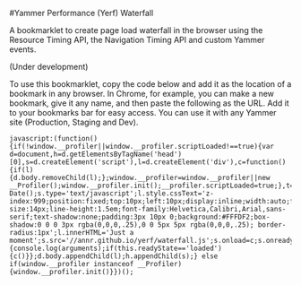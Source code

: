 #Yammer Performance (Yerf) Waterfall

A bookmarklet to create page load waterfall in the browser using the Resource Timing API, the Navigation Timing API and custom Yammer events.

(Under development)

To use this bookmarklet, copy the code below and add it as the location of a bookmark in any browser. In Chrome, for example, you can make a new bookmark, give it any name, and then paste the following as the URL. Add it to your bookmarks bar for easy access. You can use it with any Yammer site (Production, Staging and Dev).

```
javascript:(function() {if(!window.__profiler||window.__profiler.scriptLoaded!==true){var d=document,h=d.getElementsByTagName('head')[0],s=d.createElement('script'),l=d.createElement('div'),c=function(){if(l){d.body.removeChild(l);};window.__profiler=window.__profiler||new __Profiler();window.__profiler.init();__profiler.scriptLoaded=true;},t=new Date();s.type='text/javascript';l.style.cssText='z-index:999;position:fixed;top:10px;left:10px;display:inline;width:auto;font-size:14px;line-height:1.5em;font-family:Helvetica,Calibri,Arial,sans-serif;text-shadow:none;padding:3px 10px 0;background:#FFFDF2;box-shadow:0 0 0 3px rgba(0,0,0,.25),0 0 5px 5px rgba(0,0,0,.25); border-radius:1px';l.innerHTML='Just a moment';s.src='//annr.github.io/yerf/waterfall.js';s.onload=c;s.onreadystatechange=function(){console.log(arguments);if(this.readyState=='loaded'){c()}};d.body.appendChild(l);h.appendChild(s);} else if(window.__profiler instanceof __Profiler){window.__profiler.init()}})();
```
